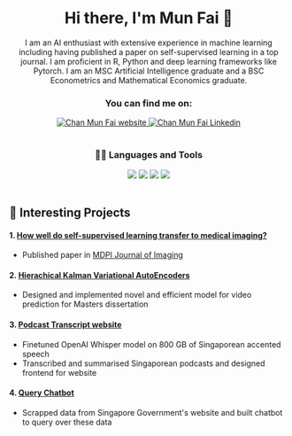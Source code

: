 <div align="center">

# Hi there, I'm Mun Fai 👋 
 
I am an AI enthusiast with extensive experience in machine learning including having published a paper on self-supervised learning in a top journal. I am proficient in R, Python and deep learning frameworks like Pytorch. I am an MSC Artificial Intelligence graduate and a BSC Econometrics and Mathematical Economics graduate. 

  ### You can find me on:

<div align="center">
 <a href="https://chanmunfai.com">
    <img alt="Chan Mun Fai website" src="https://img.shields.io/badge/website-000000?style=for-the-badge&logo=About.me&logoColor=white">
</a>
<a href="https://www.linkedin.com/in/munfai15//">
    <img alt="Chan Mun Fai Linkedin" src="https://img.shields.io/badge/LinkedIn-0077B5?style=for-the-badge&logo=linkedin&logoColor=white">
</a>
</div>
  <br>

### 👩‍💻 Languages and Tools

<img src="https://img.shields.io/badge/Python-FFD43B?style=for-the-badge&logo=python&logoColor=darkgreen"/>
<img src="https://img.shields.io/badge/PyTorch-EE4C2C?style=for-the-badge&logo=PyTorch&logoColor=white"/>
<img src="https://img.shields.io/badge/Lightning-792DE4?style=for-the-badge&logo=pytorch-lightning&logoColor=white"/>
<img src="https://img.shields.io/badge/Weights_&_Biases-FFBE00?style=for-the-badge&logo=WeightsAndBiases&logoColor=white"/>
</div>

<br>
 
## 🍁 Interesting Projects 
 
#### 1. [How well do self-supervised learning transfer to medical imaging?](https://github.com/jonahanton/SSL_medicalimaging)
 * Published paper in [MDPI Journal of Imaging](https://www.mdpi.com/2313-433X/8/12/320)

#### 2. [Hierachical Kalman Variational AutoEncoders](https://github.com/ChanMunFai/Dissertation)
 * Designed and implemented novel and efficient model for video prediction for Masters dissertation

#### 3. [Podcast Transcript website](https://github.com/ChanMunFai/financial-coconut-transcripts)
 * Finetuned OpenAI Whisper model on 800 GB of Singaporean accented speech 
 * Transcribed and summarised Singaporean podcasts and designed frontend for website 

#### 4. [Query Chatbot](https://github.com/ChanMunFai/querychatbot)
 * Scrapped data from Singapore Government's website and built chatbot to query over these data 

